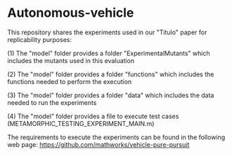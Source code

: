 # Autonomous-vehicle

This repository shares the experiments used in our "Titulo" paper for replicability purposes:

(1) The "model" folder provides a folder "ExperimentalMutants" which includes the mutants used in this evaluation

(2) The "model" folder provides a folder "functions" which includes the functions needed to perform the execution

(3) The "model" folder provides a folder "data" which includes the data needed to run the experiments

(4) The "model" folder provides a file to execute test cases (METAMORPHIC_TESTING_EXPERIMENT_MAIN.m)

The requirements to execute the experiments can be found in the following web page:
https://github.com/mathworks/vehicle-pure-pursuit